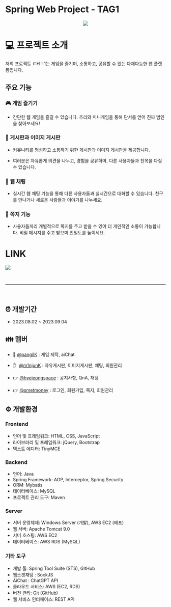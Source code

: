 # Spring Web Project - TAG1

<p align="center"> <img src="https://github.com/m1njunK/final_project/assets/137128412/5329b78e-8ed7-46d9-b51b-df4cc4a0a1c8"> </p>

# :computer: 프로젝트 소개
저희 프로젝트 ㅌHㄱ1는 게임을 즐기며, 소통하고, 공유할 수 있는 다재다능한 웹 플랫폼입니다.

## 주요 기능

### 🎮 게임 즐기기
- 간단한 웹 게임을 즐길 수 있습니다. 추리와 미니게임을 통해 단서를 얻어 진짜 범인을 찾아보세요!

### 💬 게시판과 이미지 게시판
- 커뮤니티를 형성하고 소통하기 위한 게시판과 이미지 게시판을 제공합니다. 

- 여러분은 자유롭게 의견을 나누고, 경험을 공유하며, 다른 사용자들과 친목을 다질 수 있습니다.

### 💬 웹 채팅
- 실시간 웹 채팅 기능을 통해 다른 사용자들과 실시간으로 대화할 수 있습니다. 친구를 만나거나 새로운 사람들과 이야기를 나누세요.

### 💌 쪽지 기능
- 사용자들끼리 개별적으로 쪽지를 주고 받을 수 있어 더 개인적인 소통이 가능합니다. 비밀 메시지를 주고 받으며 친밀도를 높이세요.

# LINK
[<img src="https://img.shields.io/badge/바로가기-E34F26?style=for-the-badge&logo=&logoColor=white">](http://13.124.134.101:8080/project/)
 
<br>

---

<br>

## :alarm_clock: 개발기간
* 2023.08.02 ~ 2023.09.04

## :family: 멤버

- 👑 [@pangilK](https://github.com/pangilK) : 게임 제작, aiChat

- ✋ &nbsp;[@m1njunK](https://github.com/m1njunK) : 자유게시판, 이미지게시판, 채팅, 회원관리

- 👉 [@hyejeongspace](https://github.com/hyejeongspace) : 공지사항, QnA, 채팅

- 👉 [@smetmoney](https://github.com/smetmoney) : 로그인, 회원가입, 쪽지, 회원관리

## :gear: 개발환경

### Frontend
- 언어 및 프레임워크: HTML, CSS, JavaScript
- 라이브러리 및 프레임워크: jQuery, Bootstrap
- 텍스트 에디터: TinyMCE

### Backend
- 언어: Java
- Spring Framework: AOP, Interceptor, Spring Security
- ORM: Mybatis
- 데이터베이스: MySQL
- 프로젝트 관리 도구: Maven

### Server
- 서버 운영체제: Windows Server (개발), AWS EC2 (배포)
- 웹 서버: Apache Tomcat 9.0 
- 서버 호스팅: AWS EC2
- 데이터베이스: AWS RDS (MySQL)

### 기타 도구
- 개발 툴: Spring Tool Suite (STS), GitHub
- 웹소켓채팅 : SockJS
- AiChat : ChatGPT API
- 클라우드 서비스: AWS (EC2, RDS)
- 버전 관리: Git (GitHub)
- 웹 서비스 인터페이스: REST API






